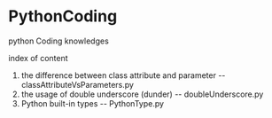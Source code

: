 # PythonCoding
python Coding knowledges

index of content
1. the difference between class attribute and parameter -- classAttributeVsParameters.py
2. the usage of double underscore (dunder) -- doubleUnderscore.py
3. Python built-in types -- PythonType.py
